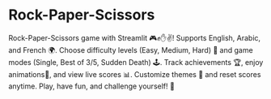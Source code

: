 # Rock-Paper-Scissors
Rock-Paper-Scissors game with Streamlit 🎮✊✋✌️! Supports English, Arabic, and French 🌍. Choose difficulty levels (Easy, Medium, Hard) 🎯 and game modes (Single, Best of 3/5, Sudden Death) 🕹️. Track achievements 🏆, enjoy animations🎉, and view live scores 📊. Customize themes 🎨 and reset scores anytime. Play, have fun, and challenge yourself! 🚀

